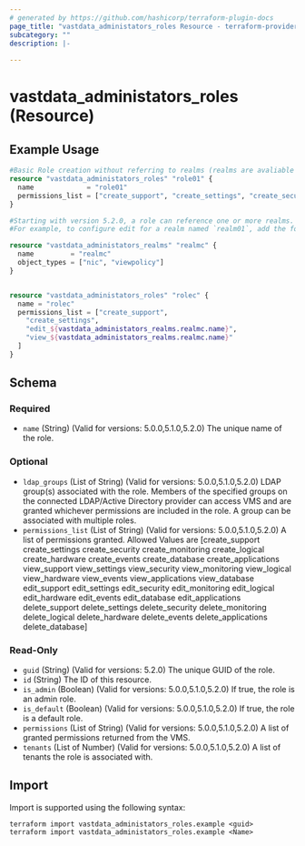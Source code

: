 ```yaml
---
# generated by https://github.com/hashicorp/terraform-plugin-docs
page_title: "vastdata_administators_roles Resource - terraform-provider-vastdata"
subcategory: ""
description: |-
  
---
```


# vastdata_administators_roles (Resource)



## Example Usage

```terraform
#Basic Role creation without referring to realms (realms are avaliable with version 5.2.0 and later)
resource "vastdata_administators_roles" "role01" {
  name             = "role01"
  permissions_list = ["create_support", "create_settings", "create_security", "create_monitoring", "create_logical", "create_hardware"]
}

#Starting with version 5.2.0, a role can reference one or more realms. You can specify 4 types of actions referring to realms: create, delete, view, edit. To configure the action, specify <action>_<realm name>.
#For example, to configure edit for a realm named `realm01`, add the following to the `permissions_list` attribute: `edit_realm01`

resource "vastdata_administators_realms" "realmc" {
  name         = "realmc"
  object_types = ["nic", "viewpolicy"]
}


resource "vastdata_administators_roles" "rolec" {
  name = "rolec"
  permissions_list = ["create_support",
    "create_settings",
    "edit_${vastdata_administators_realms.realmc.name}",
    "view_${vastdata_administators_realms.realmc.name}"
  ]
}
```

<!-- schema generated by tfplugindocs -->
## Schema

### Required

- `name` (String) (Valid for versions: 5.0.0,5.1.0,5.2.0) The unique name of the role.

### Optional

- `ldap_groups` (List of String) (Valid for versions: 5.0.0,5.1.0,5.2.0) LDAP group(s) associated with the role. Members of the specified groups on the connected LDAP/Active Directory provider can access VMS and are granted whichever permissions are included in the role. A group can be associated with multiple roles.
- `permissions_list` (List of String) (Valid for versions: 5.0.0,5.1.0,5.2.0) A list of permissions granted. Allowed Values are [create_support create_settings create_security create_monitoring create_logical create_hardware create_events create_database create_applications view_support view_settings view_security view_monitoring view_logical view_hardware view_events view_applications view_database edit_support edit_settings edit_security edit_monitoring edit_logical edit_hardware edit_events edit_database edit_applications delete_support delete_settings delete_security delete_monitoring delete_logical delete_hardware delete_events delete_applications delete_database]

### Read-Only

- `guid` (String) (Valid for versions: 5.2.0) The unique GUID  of the role.
- `id` (String) The ID of this resource.
- `is_admin` (Boolean) (Valid for versions: 5.0.0,5.1.0,5.2.0) If true, the role is an admin role.
- `is_default` (Boolean) (Valid for versions: 5.0.0,5.1.0,5.2.0) If true, the role is a default role.
- `permissions` (List of String) (Valid for versions: 5.0.0,5.1.0,5.2.0) A list of granted permissions returned from the VMS.
- `tenants` (List of Number) (Valid for versions: 5.0.0,5.1.0,5.2.0) A list of tenants the role is associated with.

## Import

Import is supported using the following syntax:

```shell
terraform import vastdata_administators_roles.example <guid>
terraform import vastdata_administators_roles.example <Name>
```
